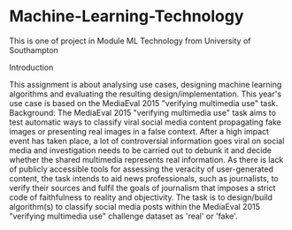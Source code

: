 # Machine-Learning-Technology
This is one of project in Module ML Technology from University of Southampton

Introduction

This assignment is about analysing use cases, designing machine learning algorithms and evaluating the resulting design/implementation. This year's use case is based on the MediaEval 2015 "verifying multimedia use" task.
Background: The MediaEval 2015 "verifying multimedia use" task aims to test automatic ways to classify viral social media content propagating fake images or presenting real images in a false context. After a high impact event has taken place, a lot of controversial information goes viral on social media and investigation needs to be carried out to debunk it and decide whether the shared multimedia represents real information. As there is lack of publicly accessible tools for assessing the veracity of user-generated content, the task intends to aid news professionals, such as journalists, to verify their sources and fulfil the goals of journalism that imposes a strict code of faithfulness to reality and objectivity.
The task is to design/build algorithm(s) to classify social media posts within the MediaEval 2015 "verifying multimedia use" challenge dataset as 'real' or 'fake'.
